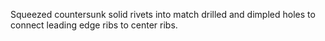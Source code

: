 Squeezed countersunk solid rivets into match drilled and dimpled holes to connect leading edge ribs to center ribs.
